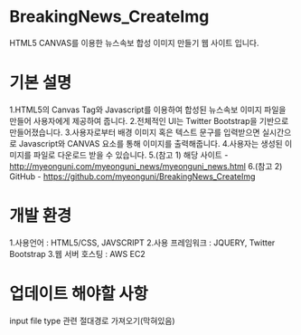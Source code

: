 # BreakingNews_CreateImg
HTML5 CANVAS를 이용한 뉴스속보 합성 이미지 만들기 웹 사이트 입니다.

# 기본 설명
1.HTML5의 Canvas Tag와 Javascript를 이용하여 합성된 뉴스속보 이미지 파일을 만들어 사용자에게 제공하여 줍니다.
2.전체적인 UI는 Twitter Bootstrap을 기반으로 만들어졌습니다.
3.사용자로부터 배경 이미지 혹은 텍스트 문구를 입력받으면 실시간으로 Javascript와 CANVAS 요소를 통해 이미지를 출력해줍니다.
4.사용자는 생성된 이미지를 파일로 다운로드 받을 수 있습니다.
5.(참고 1) 해당 사이트 - http://myeonguni.com/myeonguni_news/myeonguni_news.html
6.(참고 2) GitHub - https://github.com/myeonguni/BreakingNews_CreateImg

# 개발 환경
1.사용언어 : HTML5/CSS, JAVSCRIPT
2.사용 프레임워크 : JQUERY, Twitter Bootstrap
3.웹 서버 호스팅 : AWS EC2

# 업데이트 해야할 사항
input file type 관련 절대경로 가져오기(막혀있음)

